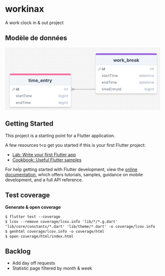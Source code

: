 # workinax

A work clock in & out project

## Modèle de données

![img.png](documentation/img.png)

## Getting Started

This project is a starting point for a Flutter application.

A few resources t<o get you started if this is your first Flutter project:

- [Lab: Write your first Flutter app](https://docs.flutter.dev/get-started/codelab)
- [Cookbook: Useful Flutter samples](https://docs.flutter.dev/cookbook)

For help getting started with Flutter development, view the
[online documentation](https://docs.flutter.dev/), which offers tutorials,
samples, guidance on mobile development, and a full API reference.

## Test coverage

__Generate & open coverage__

```shell script
$ flutter test --coverage
$ lcov --remove coverage/lcov.info 'lib/*/*.g.dart' 'lib/core/constants/*.dart' 'lib/theme/*.dart' -o coverage/lcov.info
$ genhtml coverage/lcov.info -o coverage/html
$ open coverage/html/index.html
```

## Backlog

- Add day off requests
- Statistic page filtered by month & week
